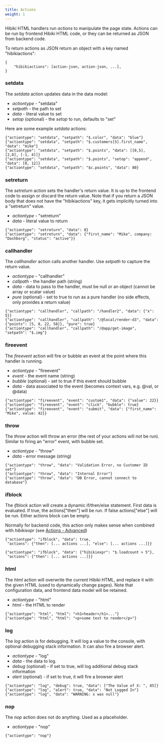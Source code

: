 ```yaml
---
title: Actions
weight: 1
---
```


Hibiki HTML handlers run *actions* to manipulate the page state.  Actions can be run by
frontend Hibiki HTML code, or they can be returned as JSON from backend code.

To return actions as JSON return an object with a key named "hibikiactions":
```
{
    "hibikiactions": [action-json, action-json, ...],
}
```

### setdata

The *setdata* action updates data in the data model:
* *actiontype* - "setdata"
* *setpath* - the path to set
* *data* - literal value to set
* *setop* (optional) - the *setop* to run, defaults to "set"

Here are some example *setdata* actions:
```
{"actiontype": "setdata", "setpath": "$.color", "data": "blue"}
{"actiontype": "setdata", "setpath": "$.customers[5].first_name", "data": "mike"}
{"actiontype": "setdata", "setpath": "$.points", "data": [[0,5], [2,8], [-1, 4]]}
{"actiontype": "setdata", "setpath": "$.points", "setop": "append", "data": [8, 12]}
{"actiontype": "setdata", "setpath": "$c.points", "data": 80}
```

### setreturn

The *setreturn* action sets the handler's return value.  It is up to the frontend code to
assign or discard the return value.  Note that if you return a JSON body that does not have
the "hibikiactions" key, it gets implicitly turned into a "setreturn" value.

* *actiontype* - "setreturn"
* *data* - literal value to return

```
{"actiontype": "setreturn", "data": 8}
{"actiontype": "setreturn", "data": {"first_name": "Mike", company: "Dashborg", "status": "active"}}
```

### callhandler

The *callhandler* action calls another handler.  Use *setpath* to capture the return value.

* *actiontype* - "callhandler"
* *callpath* - the handler path (string)
* *data* - data to pass to the handler, must be null or an object (cannot be array or scalar value)
* *pure* (optional) - set to true to run as a pure handler (no side effects, only provides a return value)

```
{"actiontype": "callhandler", "callpath": "/handler2", "data": {"x": 5}}
{"actiontype": "callhandler", "callpath": "/@local/render-d3", "data": {"points": [5, 8, 22, 58]}, "pure": true}
{"actiontype": "callhandler", "callpath": "/@app/get-image", "setpath": "$.img"}
```

### fireevent

The *fireevent* action will fire or bubble an event at the point where this handler is running.

* *actiontype* - "fireevent"
* *event* - the event name (string)
* *bubble* (optional) - set to true if this event should bubble
* *data* - data associated to the event (becomes context vars, e.g. @val, or @data)

```
{"actiontype": "fireevent", "event": "custom1", "data": {"value": 22}}
{"actiontype": "fireevent", "event": "click", "bubble": true}
{"actiontype": "fireevent", "event": "submit", "data": {"first_name": "Mike", value: 42}}
```

### throw

The *throw* action will throw an error (the rest of your actions will not be run).  Similar
to firing an "error" event, with bubble set.

* *actiontype* - "throw"
* *data* - error message (string)

```
{"actiontype": "throw", "data": "Validation Error, no Customer ID set"}
{"actiontype": "throw", "data": "Internal Error"}
{"actiontype": "throw", "data": "DB Error, cannot connect to database"}
```

### ifblock

The *ifblock* action will create a dynamic if/then/else statement.  First data
is evaluated.  If true, the actions["then"] will be run.  If false
actions["else"] will be run.  Either actions block can be empty.

Normally for backend code, this action only makes sense when combined with
*hibikiexpr* (see [Actions - Advanced](/reference/actions-advanced/))


```
{"actiontype": "ifblock", "data": true,
 "actions": {"then": [... actions ...], "else": [... actions ...]}}

{"actiontype": "ifblock", "data": {"hibikiexpr": "$.loadcount > 5"},
 "actions": {"then": [... actions ...]}}
```

### html

The *html* action will overwrite the current Hibiki HTML, and replace it with the given HTML
(used to dynamically change pages).  Note that configuration data, and frontend data model will
be retained.

* *actiontype* - "html"
* *html* - the HTML to render

```
{"actiontype": "html", "html": "<h1>header</h1>..."}
{"actiontype": "html", "html": "<p>some text to render</p>"}
```

### log

The *log* action is for debugging.  It will log a value to the console, with optional
debugging stack information.  It can also fire a browser alert.

* *actiontype* - "log"
* *data* - the data to log.
* *debug* (optional) - if set to true, will log additional debug stack information
* *alert* (optional) - if set to true, it will fire a browser alert

```
{"actiontype": "log", "debug": true, "data": ["The Value of X: ", 85]}
{"actiontype": "log", "alert": true, "data": "Not Logged In"}
{"actiontype": "log", "data": "WARNING: x was null"}
```

### nop

The *nop* action does not do anything.  Used as a placeholder.

* *actiontype* - "nop"

```
{"actiontype": "nop"}
```
